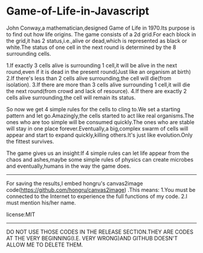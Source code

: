 # Game-of-Life-in-Javascript
John Conway,a mathematician,designed Game of Life in 1970.Its purpose is to find out how life origins.
The game consists of a 2d grid.For each block in the grid,it has 2 status,i.e.,alive or dead,which is represented as black or white.The status of one cell in the next round is determined by the 8 surrounding cells.

1.If exactly 3 cells alive is surrounding 1 cell,it will be alive in the next round,even if it is dead in the present round(Just like an organism at birth)
2.If there's less than 2 cells alive surrounding,the cell will die(from isolation).
3.If there are more than 3 cells alive surrounding 1 cell,it will die the next round(from crowd and lack of resource).
4.If there are exactly 2 cells alive surrounding,the cell will remain its status.    

So now we get 4 simple rules for the cells to cling to.We set a starting pattern and let go.Amazingly,the cells started to act like real organisms.The ones who are too simple will be consumed quickly.The ones who are stable will stay in one place forever.Eventually,a big,complex swarm of cells will appear and start to expand quickly,killing others.It's just like evolution.Only the fittest survives.   

The game gives us an insight:If 4 simple rules can let life appear from the chaos and ashes,maybe some simple rules of physics can create microbes and eventually,humans in the way the game does.

--------------------
For saving the results,I embed hongru's canvas2image code(https://github.com/hongru/canvas2image) .This means:
1.You must be connected to the Internet to experience the full functions of my code.
2.I must mention his/her name.


license:MIT



----------------
DO NOT USE THOSE CODES IN THE RELEASE SECTION.THEY ARE CODES AT THE VERY BEGINNING(I.E. VERY WRONG)AND GITHUB DOESN'T ALLOW ME TO DELETE THEM.
